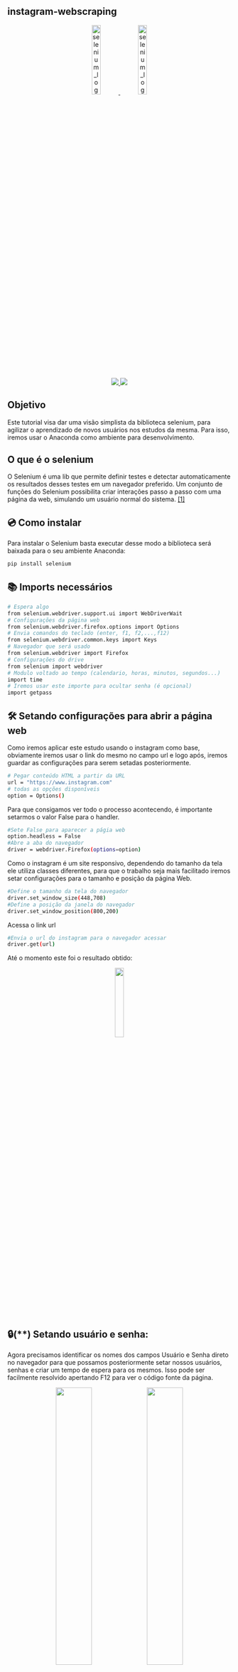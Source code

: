 ## instagram-webscraping

<p align="center">
<a href='https://www.selenium.dev/'>
<img width="20%" alt="selenium_logo_large" src="https://user-images.githubusercontent.com/42920754/82577481-6bbe7b80-9b61-11ea-997e-840983ab05fd.png">
<a/>
 <a href='https://www.anaconda.com/'>
<img width="20%" alt="selenium_logo_large" src="https://user-images.githubusercontent.com/42920754/82577832-ee473b00-9b61-11ea-85c5-58011d17b0e8.PNG">
<a/>
<p/>
 
<p align="center">
<a href="https://github.com/SeleniumHQ/selenium">
<img src="https://img.shields.io/badge/built%20with-Selenium-yellow.svg" />
</a>
<a href="https://www.python.org/">
<img src="https://img.shields.io/badge/built%20with-Python3-red.svg" />
</a>
<p/>



## Objetivo
Este tutorial visa dar uma visão simplista da biblioteca selenium, para agilizar o aprendizado de novos usuários nos estudos da mesma. Para isso, iremos usar o Anaconda como ambiente para desenvolvimento.

## O que é o selenium
O Selenium é uma lib que permite definir testes e detectar automaticamente os resultados desses testes em um navegador preferido. Um conjunto de funções do Selenium possibilita criar interações passo a passo com uma página da web, simulando um usuário normal do sistema.
<a href='https://www.browserstack.com/guide/python-selenium-to-run-web-automation-test'>[1]<a/>


## 💿 Como instalar

Para instalar o Selenium basta executar desse modo a biblioteca será baixada para o seu ambiente Anaconda: <br>
```sh
pip install selenium
```

## 📚 Imports necessários
```sh
# Espera algo
from selenium.webdriver.support.ui import WebDriverWait
# Configurações da página web
from selenium.webdriver.firefox.options import Options
# Envia comandos do teclado (enter, f1, f2,...,f12)
from selenium.webdriver.common.keys import Keys
# Navegador que será usado
from selenium.webdriver import Firefox
# Configurações do drive
from selenium import webdriver
# Modulo voltado ao tempo (calendario, horas, minutos, segundos...)
import time
# Iremos usar este importe para ocultar senha (é opcional)
import getpass 
```

## 🛠️ Setando configurações para abrir a página web
 Como iremos aplicar este estudo usando o instagram como base, obviamente iremos usar o link do mesmo no campo url e logo após, iremos guardar as configurações para serem setadas posteriormente.
```sh
# Pegar conteúdo HTML a partir da URL
url = "https://www.instagram.com"
# todas as opções disponíveis
option = Options()
```
 Para que consigamos ver todo o processo acontecendo, é importante setarmos o valor False para o handler.
```sh
#Sete False para aparecer a págia web
option.headless = False
#Abre a aba do navegador
driver = webdriver.Firefox(options=option)
```
Como o instagram é um site responsivo, dependendo do tamanho da tela ele utiliza classes diferentes, para que o trabalho seja mais facilitado iremos setar configurações para o tamanho e posição da página Web.
```sh
#Define o tamanho da tela do navegador
driver.set_window_size(448,708)
#Define a posição da janela do navegador
driver.set_window_position(800,200)
```
Acessa o link url
```sh
#Envia o url do instagram para o navegador acessar
driver.get(url)
```

Até o momento este foi o resultado obtido:
<p align="center">
<img src='https://user-images.githubusercontent.com/42920754/82556741-baa7e900-9b40-11ea-9db0-68f9c434cd95.PNG' width='20%'>
<p/>


## 🔒(**) Setando usuário e senha:
Agora precisamos identificar os nomes dos campos Usuário e Senha direto no navegador para que possamos posteriormente setar nossos usuários,  senhas e criar um tempo de espera para os mesmos.
Isso pode ser facilmente resolvido apertando F12 para ver o código fonte da página.

<p align="center">
<img src='https://user-images.githubusercontent.com/42920754/82558320-c812a280-9b43-11ea-9c0d-aec58d9e037a.PNG' width='40%'>
<img src='https://user-images.githubusercontent.com/42920754/82558322-c8ab3900-9b43-11ea-8a61-74644cc5e0f3.PNG' width='40%'>
<p/>

Vamos primeiramente definir uma função que fará busca pelo elemento "username", para isso usamos find_element_by_name("username"), que procura tags HTML pelo nome:

```sh
def esperar_campo(firefox):
  return driver.find_element_by_name("username")
  ```
Em seguida, usaremos o WebDriverWait(driver, 5), sendo DRIVER as configurações da página web e escolhemos 5 como o tempo de espera até a função "espera_campo()" retornar com êxito:

```sh
carregando = WebDriverWait(driver, 5).until(esperar_campo)
```

E por fim, iremos completar os campos usuário e senha:
<br>
Para isso, e iremos usar as funções 

<ul>
 <li>driver.find_element_by_name() -> Encontrar o campo especificado com o nome.
 <li>clear() -> Apagar qualquer dado que esteja contido no campo.
 <li>send_keys() -> Envia a string para o campo encontrado.
<ul/>
 
 Ficando do seguinte modo para o campo usuário.
```sh
# Insere usuário no campo
name_campo = driver.find_element_by_name("username")
name_campo.clear()
name_campo.send_keys("Coloque aqui o seu usuário")
```
O mesmo se repete para o campo password.
```sh
# Insere senha no campo
senha_campo = driver.find_element_by_name("password")
senha_campo.clear()
senha_campo.send_keys("Coloque aqui a sua senha")
```
E por fim aperta ENTER para entrar no instagram
```sh
senha_campo.send_keys(Keys.ENTER)
```
Desse modo, conseguimos obter o seguinte resultado:
<br>
<img src='https://user-images.githubusercontent.com/42920754/82576316-16ce3580-9b60-11ea-826a-2379f22ad601.gif' width='40%'>

<br><br><br><br><br><br><br><br><br><br><br><br><br><br><br><br>



<p align="center">
<img src='https://user-images.githubusercontent.com/42920754/82489811-9e606980-9ab8-11ea-93f2-ffed391c5c37.gif' width='40%'>
<img src='https://user-images.githubusercontent.com/42920754/82492237-3e6bc200-9abc-11ea-8213-ede82c7504db.gif' width='40%'>
<p/>

## :memo: License

This project is under the MIT license. See the [LICENSE](https://github.com/gusoliveira/webscraping-instagram/blob/master/LICENSE) for more information.

Made with by gusoliveira21 :wave: [Get in touch!](https://www.linkedin.com/in/gustavo-dami%C3%A3o-magina-de-oliveira-492b0015b/)

